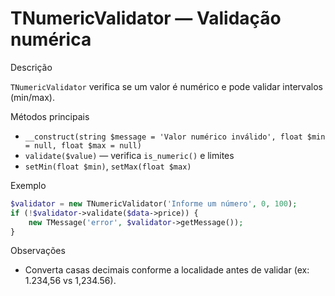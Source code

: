 # TNumericValidator — Validação numérica

Descrição

`TNumericValidator` verifica se um valor é numérico e pode validar intervalos (min/max).

Métodos principais

- `__construct(string $message = 'Valor numérico inválido', float $min = null, float $max = null)`
- `validate($value)` — verifica `is_numeric()` e limites
- `setMin(float $min)`, `setMax(float $max)`

Exemplo

```php
$validator = new TNumericValidator('Informe um número', 0, 100);
if (!$validator->validate($data->price)) {
    new TMessage('error', $validator->getMessage());
}
```

Observações

- Converta casas decimais conforme a localidade antes de validar (ex: 1.234,56 vs 1,234.56).
